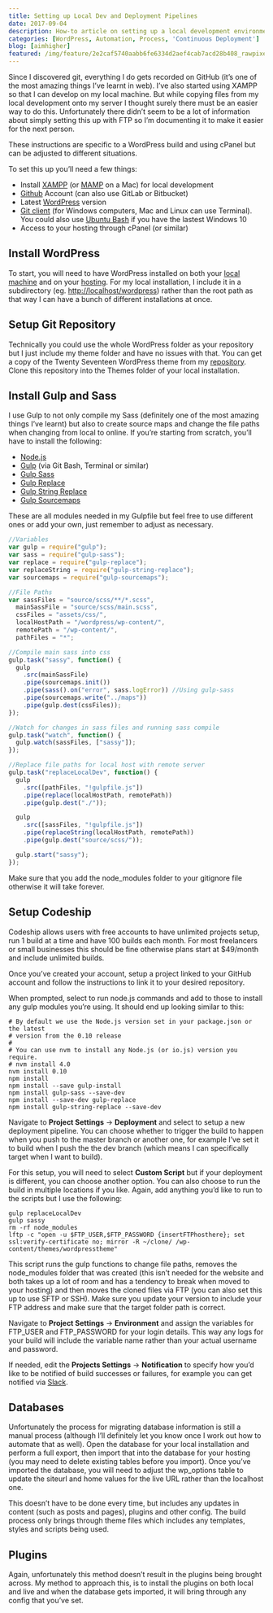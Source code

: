 ```yaml
---
title: Setting up Local Dev and Deployment Pipelines
date: 2017-09-04
description: How-to article on setting up a local development environment and continuous deployment pipeline for a Wordpress website (using free tools of course)
categories: [WordPress, Automation, Process, 'Continuous Deployment']
blog: [aimhigher]
featured: /img/feature/2e2caf5740aabb6fe6334d2aef4cab7acd28b408_rawpixel-com-579231-unsplash.jpg
---
```


Since I discovered git, everything I do gets recorded on GitHub (it’s one of the most amazing things I’ve learnt in web). I’ve also started using XAMPP so that I can develop on my local machine. But while copying files from my local development onto my server I thought surely there must be an easier way to do this. Unfortunately there didn’t seem to be a lot of information about simply setting this up with FTP so I’m documenting it to make it easier for the next person.

These instructions are specific to a WordPress build and using cPanel but can be adjusted to different situations.

To set this up you’ll need a few things:

- Install [XAMPP](https://www.apachefriends.org/index.html) (or [MAMP](https://www.mamp.info/en/) on a Mac) for local development
- [Github](https://github.com/) Account (can also use GitLab or Bitbucket)
- Latest [WordPress](https://en-au.wordpress.org/) version
- [Git client](https://git-for-windows.github.io/) (for Windows computers, Mac and Linux can use Terminal). You could also use [Ubuntu Bash](https://msdn.microsoft.com/en-au/commandline/wsl/install_guide) if you have the lastest Windows 10
- Access to your hosting through cPanel (or similar)

## Install WordPress

To start, you will need to have WordPress installed on both your [local machine](https://premium.wpmudev.org/blog/setting-up-xampp/) and on your [hosting](https://codex.wordpress.org/Installing_WordPress). For my local installation, I include it in a subdirectory (eg. <http://localhost/wordpress>) rather than the root path as that way I can have a bunch of different installations at once.

## Setup Git Repository

Technically you could use the whole WordPress folder as your repository but I just include my theme folder and have no issues with that. You can get a copy of the Twenty Seventeen WordPress theme from my [repository](https://github.com/amykapernick/wordpress). Clone this repository into the Themes folder of your local installation.

## Install Gulp and Sass

I use Gulp to not only compile my Sass (definitely one of the most amazing things I’ve learnt) but also to create source maps and change the file paths when changing from local to online. If you’re starting from scratch, you’ll have to install the following:

- [Node.js](https://nodejs.org/en/)
- [Gulp](https://www.npmjs.com/package/gulp-install) (via Git Bash, Terminal or similar)
- [Gulp Sass](https://www.npmjs.com/package/gulp-sass)
- [Gulp Replace](https://www.npmjs.com/package/gulp-replace)
- [Gulp String Replace](https://www.npmjs.com/package/gulp-string-replace)
- [Gulp Sourcemaps](https://www.npmjs.com/package/gulp-sourcemaps)

These are all modules needed in my Gulpfile but feel free to use different ones or add your own, just remember to adjust as necessary.

```javascript
//Variables
var gulp = require("gulp");
var sass = require("gulp-sass");
var replace = require("gulp-replace");
var replaceString = require("gulp-string-replace");
var sourcemaps = require("gulp-sourcemaps");

//File Paths
var sassFiles = "source/scss/**/*.scss",
  mainSassFile = "source/scss/main.scss",
  cssFiles = "assets/css/",
  localHostPath = "/wordpress/wp-content/",
  remotePath = "/wp-content/",
  pathFiles = "*";

//Compile main sass into css
gulp.task("sassy", function() {
  gulp
    .src(mainSassFile)
    .pipe(sourcemaps.init())
    .pipe(sass().on("error", sass.logError)) //Using gulp-sass
    .pipe(sourcemaps.write("../maps"))
    .pipe(gulp.dest(cssFiles));
});

//Watch for changes in sass files and running sass compile
gulp.task("watch", function() {
  gulp.watch(sassFiles, ["sassy"]);
});

//Replace file paths for local host with remote server
gulp.task("replaceLocalDev", function() {
  gulp
    .src([pathFiles, "!gulpfile.js"])
    .pipe(replace(localHostPath, remotePath))
    .pipe(gulp.dest("./"));

  gulp
    .src([sassFiles, "!gulpfile.js"])
    .pipe(replaceString(localHostPath, remotePath))
    .pipe(gulp.dest("source/scss/"));

  gulp.start("sassy");
});
```

Make sure that you add the node_modules folder to your gitignore file otherwise it will take forever.

## Setup Codeship

Codeship allows users with free accounts to have unlimited projects setup, run 1 build at a time and have 100 builds each month. For most freelancers or small businesses this should be fine otherwise plans start at \$49/month and include unlimited builds.

Once you’ve created your account, setup a project linked to your GitHub account and follow the instructions to link it to your desired repository.

When prompted, select to run node.js commands and add to those to install any gulp modules you’re using. It should end up looking similar to this:

```shell
# By default we use the Node.js version set in your package.json or the latest
# version from the 0.10 release
#
# You can use nvm to install any Node.js (or io.js) version you require.
# nvm install 4.0
nvm install 0.10
npm install
npm install --save gulp-install
npm install gulp-sass --save-dev
npm install --save-dev gulp-replace
npm install gulp-string-replace --save-dev
```

Navigate to **Project Settings** -> **Deployment** and select to setup a new deployment pipeline. You can choose whether to trigger the build to happen when you push to the master branch or another one, for example I’ve set it to build when I push the the dev branch (which means I can specifically target when I want to build).

For this setup, you will need to select **Custom Script** but if your deployment is different, you can choose another option. You can also choose to run the build in multiple locations if you like. Again, add anything you’d like to run to the scripts but I use the following:

```shell
gulp replaceLocalDev
gulp sassy
rm -rf node_modules
lftp -c "open -u $FTP_USER,$FTP_PASSWORD {insertFTPhosthere}; set ssl:verify-certificate no; mirror -R ~/clone/ /wp-content/themes/wordpresstheme"
```

This script runs the gulp functions to change file paths, removes the node_modules folder that was created (this isn’t needed for the website and both takes up a lot of room and has a tendency to break when moved to your hosting) and then moves the cloned files via FTP (you can also set this up to use SFTP or SSH). Make sure you update your version to include your FTP address and make sure that the target folder path is correct.

Navigate to **Project Settings** -> **Environment** and assign the variables for FTP_USER and FTP_PASSWORD for your login details. This way any logs for your build will include the variable name rather than your actual username and password.

If needed, edit the **Projects Settings** -> **Notification** to specify how you’d like to be notified of build successes or failures, for example you can get notified via [Slack](https://slack.com/).

## Databases

Unfortunately the process for migrating database information is still a manual process (although I’ll definitely let you know once I work out how to automate that as well). Open the database for your local installation and perform a full export, then import that into the database for your hosting (you may need to delete existing tables before you import). Once you’ve imported the database, you will need to adjust the wp_options table to update the siteurl and home values for the live URL rather than the localhost one.

This doesn’t have to be done every time, but includes any updates in content (such as posts and pages), plugins and other config. The build process only brings through theme files which includes any templates, styles and scripts being used.

## Plugins

Again, unfortunately this method doesn’t result in the plugins being brought across. My method to approach this, is to install the plugins on both local and live and when the database gets imported, it will bring through any config that you’ve set.

